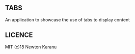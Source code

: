 ## TABS
An application to showcase the use of tabs to display content

## LICENCE
MIT (c)18 Newton Karanu
